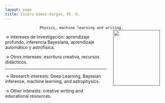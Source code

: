 ```yaml
---
layout: page
title: Isidro Gómez-Vargas, Ph. D.
---
```


<div align="center"><code>Physics, machine learning and writing. </code></div>

<!-- ![Figura](https://igomezv.github.io/assets/img/collage1.png){: .mx-auto.d-block :} -->						
 

<style>
img {
  float: right;
  border: 1px dotted black;
  margin: 0px 0px 15px 20px;
}
</style>


<img src="https://igomezv.github.io/assets/img/isidroBN.png" width="150" height="180">

<p>
  &rarr; Intereses de investigación: aprendizaje profundo, inferencia Bayesiana, aprendizaje automático y astrofísica.

  &rarr; Otros intereses: escritura creativa, recursos didácticos.
</p>

--- 

<p>
  &rarr; Research interests: Deep Learning, Bayesian inference, machine learning, and astrophysics.
	
  &rarr; Other interests: creative writing and educational resources.
</p>

